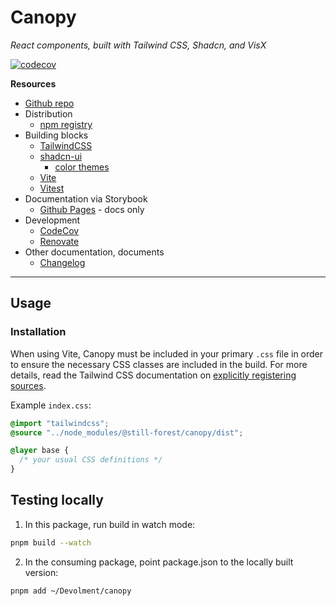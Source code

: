 # Canopy

_React components, built with Tailwind CSS, Shadcn, and VisX_

[![codecov](https://codecov.io/gh/still-forest/canopy/branch/main/graph/badge.svg)](https://codecov.io/gh/v/canopy)

**Resources**

- [Github repo](https://github.com/still-forest/canopy)
- Distribution
  - [npm registry](https://www.npmjs.com/package/@still-forest/canopy)
- Building blocks
  - [TailwindCSS](https://tailwindcss.com/docs)
  - [shadcn-ui](https://ui.shadcn.com/docs/)
    - [color themes](https://ui.shadcn.com/colors)
  - [Vite](https://vite.dev/guide/)
  - [Vitest](https://vitest.dev/guide/)
- Documentation via Storybook
  - [Github Pages](https://still-forest.github.io/canopy/) - docs only
- Development
  - [CodeCov](https://app.codecov.io/gh/still-forest/canopy)
  - [Renovate](https://developer.mend.io/github/still-forest/canopy)
- Other documentation, documents
  - [Changelog](./CHANGELOG.md)

---

## Usage

### Installation

When using Vite, Canopy must be included in your primary `.css` file in order to ensure the necessary CSS classes are included in the build. For more details, read the Tailwind CSS documentation on [explicitly registering sources](https://tailwindcss.com/docs/detecting-classes-in-source-files#explicitly-registering-sources).

Example `index.css`:

```css
@import "tailwindcss";
@source "../node_modules/@still-forest/canopy/dist";

@layer base {
  /* your usual CSS definitions */
}
```

## Testing locally

1. In this package, run build in watch mode:

```bash
pnpm build --watch
```

2. In the consuming package, point package.json to the locally built version:

```bash
pnpm add ~/Devolment/canopy
```
